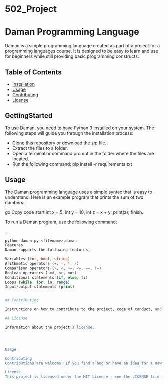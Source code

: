 # 502_Project

# Daman Programming Language

Daman is a simple programming language created as part of a project for a programming languages course. It is designed to be easy to learn and use for beginners while still providing basic programming constructs.

## Table of Contents

- [Installation](#gettingstarted)
- [Usage](#usage)
- [Contributing](#contributing)
- [License](#license)


## GettingStarted

To use Daman, you need to have Python 3 installed on your system. The following steps will guide you through the installation process:

- Clone this repository or download the zip file.
- Extract the files to a folder.
- Open a terminal or command prompt in the folder where the files are located.
- Run the following command: pip install -r requirements.txt


## Usage

The Daman programming language uses a simple syntax that is easy to understand. Here is an example program that prints the sum of two numbers:

go
Copy code
start
    int x = 5;
    int y = 10;
    int z = x + y;
    print(z);
finish.


To run a Daman program, use the following command:

...

```php
python daman.py <filename>.daman
Features
Daman supports the following features:

Variables (int, bool, string)
Arithmetic operators (+, -, *, /)
Comparison operators (>, <, >=, <=, ==, !=)
Boolean operators (and, or, not)
Conditional statements (if, else, fi)
Loops (while, for, in, range)
Input/output statements (print)


## Contributing

Instructions on how to contribute to the project, code of conduct, and the process for submitting pull requests.

## License

Information about the project's license.




Usage

Contributing
Contributions are welcome! If you find a bug or have an idea for a new feature, please open an issue on the Github repository. If you would like to contribute code, please open a pull request.

License
This project is licensed under the MIT License - see the LICENSE file for details.
